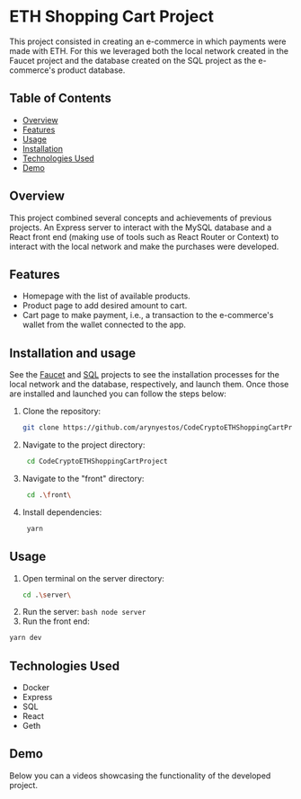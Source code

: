 # ETH Shopping Cart Project

This project consisted in creating an e-commerce in which payments were made with ETH. For this we leveraged both the local network created in the Faucet project and the database created on the SQL project as the e-commerce's product database.

## Table of Contents
- [Overview](#overview)
- [Features](#features)
- [Usage](#usage)
- [Installation](#installation)
- [Technologies Used](#technologies-used)
- [Demo](#demo)

## Overview

This project combined several concepts and achievements of previous projects. An Express server to interact with the MySQL database and a React front end (making use of tools such as React Router or Context) to interact with the local network and make the purchases were developed.

## Features

- Homepage with the list of available products.
- Product page to add desired amount to cart.
- Cart page to make payment, i.e., a transaction to the e-commerce's wallet from the wallet connected to the app.

## Installation and usage

See the [Faucet](https://github.com/arynyestos/CodeCryptoFaucetProject) and [SQL](https://github.com/arynyestos/CodeCryptoSqlProject) projects to see the installation processes for the local network and the database, respectively, and launch them. Once those are installed and launched you can follow the steps below:

1. Clone the repository:

   ```bash
   git clone https://github.com/arynyestos/CodeCryptoETHShoppingCartProject.git
   ```

2. Navigate to the project directory:

   ```bash
    cd CodeCryptoETHShoppingCartProject
   ```

3. Navigate to the "front" directory:

   ```bash
    cd .\front\
   ```
   
4. Install dependencies:
   ```bash
    yarn
   ```
  
   
     
## Usage
   
1. Open terminal on the server directory:
   ```bash
   cd .\server\  
   ```
2. Run the server:
       ```bash
        node server 
       ```
3. Run the front end:
```bash
yarn dev
```

## Technologies Used
- Docker
- Express
- SQL
- React
- Geth

## Demo

Below you can a videos showcasing the functionality of the developed project.



